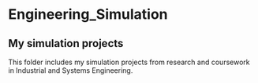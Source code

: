 # Engineering_Simulation
## My simulation projects
This folder includes my simulation projects from research and coursework in Industrial and Systems Engineering.

